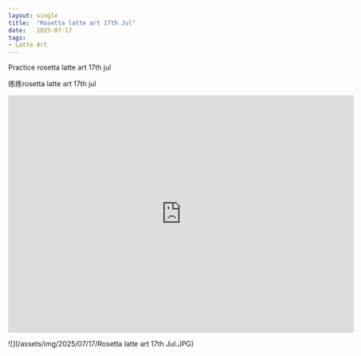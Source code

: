 ```yaml
---
layout: single
title:  "Rosetta latte art 17th Jul"
date:   2025-07-17
tags:
- Latte Art
---
```


Practice rosetta latte art 17th jul

练练rosetta latte art 17th jul

<div class="embed-container">
  <iframe
      src="https://www.youtube.com/embed/zG2LhbAQmSY"
      width="700"
      height="480"
      frameborder="0"
      allowfullscreen="true">
  </iframe>
</div>

![](/assets/img/2025/07/17/Rosetta latte art 17th Jul.JPG)
